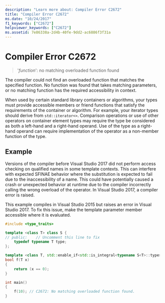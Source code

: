 ```yaml
---
description: "Learn more about: Compiler Error C2672"
title: "Compiler Error C2672"
ms.date: "10/24/2017"
f1_keywords: ["C2672"]
helpviewer_keywords: ["C2672"]
ms.assetid: 7e86338a-2d4b-40fe-9dd2-ac6886f3f31a
---
```

# Compiler Error C2672

> '*function*': no matching overloaded function found

The compiler could not find an overloaded function that matches the specified function. No function was found that takes matching parameters, or no matching function has the required accessibility in context.

When used by certain standard library containers or algorithms, your types must provide accessible members or friend functions that satisfy the requirements of the container or algorithm. For example, your iterator types should derive from `std::iterator<>`. Comparison operations or use of other operators on container element types may require the type be considered as both a left-hand and a right-hand operand. Use of the type as a right-hand operand can require implementation of the operator as a non-member function of the type.

## Example

Versions of the compiler before Visual Studio 2017 did not perform access checking on qualified names in some template contexts. This can interfere with expected SFINAE behavior where the substitution is expected to fail due to the inaccessibility of a name. This could have potentially caused a crash or unexpected behavior at runtime due to the compiler incorrectly calling the wrong overload of the operator. In Visual Studio 2017, a compiler error is raised.

This example compiles in Visual Studio 2015 but raises an error in Visual Studio 2017. To fix this issue, make the template parameter member accessible where it is evaluated.

```cpp
#include <type_traits>

template <class T> class S {
// public:    // Uncomment this line to fix
    typedef typename T type;
};

template <class T, std::enable_if<std::is_integral<typename S<T>::type>::value, T> * = 0>
bool f(T x)
{
    return (x == 0);
}

int main()
{
    f(10); // C2672: No matching overloaded function found.
}
```
